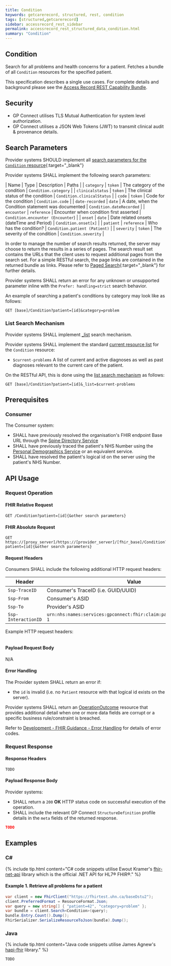 ```yaml
---
title: Condition
keywords: getcarerecord, structured, rest, condition
tags: [structured,getcarerecord]
sidebar: accessrecord_rest_sidebar
permalink: accessrecord_rest_structured_data_condition.html
summary: "Condition"
---
```


## Condition ##

Search for all problems and health concerns for a patient. Fetches a bundle of all `Condition` resources for the specified patient.

This specification describes a single use cases. For complete details and background please see the [Access Record REST Capability Bundle](accessrecord_rest.html).

## Security ##

- GP Connect utilises TLS Mutual Authentication for system level authorization.
- GP Connect utilises a JSON Web Tokens (JWT) to transmit clinical audit & provenance details. 

## Search Parameters ##

Provider systems SHOULD implement all [search parameters for the `Condition` resource](https://www.hl7.org/fhir/DSTU2/condition.html#search){:target="_blank"}

Provider systems SHALL implement the following search parameters:

| Name | Type | Description | Paths |
| `category` | `token` | The category of the condition | `Condition.category` |
| `clinicalstatus` | `token` | The clinical status of the condition | `Condition.clinicalStatus` |
| `code` | `token` | Code for the condition | `Condition.code` |
| `date-recorded` | `date` | A date, when the Condition statement was documented | `Condition.dateRecorded` |
| `encounter` | `reference` | Encounter when condition first asserted | `Condition.encounter (Encounter`) |
| `onset` | `date` | Date related onsets (dateTime and Period) | `Condition.onset[x]` |
| `patient` | `reference` | Who has the condition? | `Condition.patient (Patient)` |
| `severity` | `token` | The severity of the condition | `Condition.severity` |

In order to manage the number of search results returned, the server may choose to return the results in a series of pages. The search result set contains the URLs that the client uses to request additional pages from the search set. For a simple RESTful search, the page links are contained in the returned bundle as links. Please refer to [Paged Search](https://www.hl7.org/fhir/DSTU2/search.html#count){:target="_blank"} for further details.

Provider systems SHALL return an error for any unknown or unsupported parameter inline with the `Prefer: handling=strict` search behavior.

An example of searching a patient's conditions by category may look like as follows:

```http
GET [base]/Condition?patient=[id]&category=problem
```

### List Search Mechanism ###

Provider systems SHALL implement [_list](https://www.hl7.org/fhir/DSTU2/search.html#list) search mechanism.

Provider systems SHALL implement the standard [current resource list](https://www.hl7.org/fhir/lifecycle.html#current) for the `Condition` resource:

- `$current-problems` A list of current and active diagnoses as well as past diagnoses relevant to the current care of the patient.

On the RESTful API, this is done using the [list search mechanism](https://www.hl7.org/fhir/DSTU2/search.html#list) as follows:

```http
GET [base]/Condition?patient=[id]&_list=$current-problems
```

## Prerequisites ##

### Consumer ###

The Consumer system:

- SHALL have previously resolved the organisation's FHIR endpoint Base URL through the [Spine Directory Service](https://nhsconnect.github.io/gpconnect/integration_spine_directory_service.html)
- SHALL have previously traced the patient's NHS Number using the [Personal Demographics Service]( https://nhsconnect.github.io/gpconnect/integration_personal_demographic_service.html) or an equivalent service.
- SHALL have resolved the patient's logical id on the server using the patient's NHS Number.

## API Usage ##

### Request Operation ###

#### FHIR Relative Request ####

```http
GET /Condition?patient=[id]{&other search parameters}
```

#### FHIR Absolute Request ####

```http
GET https://[proxy_server]/https://[provider_server]/[fhir_base]/Condition?patient=[id]{&other search parameters}
```

#### Request Headers ####

Consumers SHALL include the following additional HTTP request headers:

| Header               | Value |
|----------------------|-------|
| `Ssp-TraceID`        | Consumer's TraceID (i.e. GUID/UUID) |
| `Ssp-From`           | Consumer's ASID |
| `Ssp-To`             | Provider's ASID |
| `Ssp-InteractionID`  | `urn:nhs:names:services:gpconnect:fhir:claim:patient/Condition.read-1`|

Example HTTP request headers:

```http
```

#### Payload Request Body ####

N/A

#### Error Handling ####

The Provider system SHALL return an error if:

- the `id` is invalid (i.e. no `Patient` resource with that logical id exists on the server).

Provider systems SHALL return an [OperationOutcome](http://www.hl7.org/fhir/operationoutcome.html) resource that provides additional detail when one or more data fields are corrupt or a specific business rule/constraint is breached.

Refer to [Development - FHIR Guidance - Error Handling](development_fhir_error_handling_guidance.html) for details of error codes.

### Request Response ###

#### Response Headers ####

```http
TODO
```

#### Payload Response Body ####

Provider systems:

- SHALL return a `200` **OK** HTTP status code on successful execution of the operation.
- SHALL include the relevant GP Connect `StructureDefinition` profile details in the `meta` fields of the returned response.

```json
TODO
```

## Examples ##

### C# ###

{% include tip.html content="C# code snippets utilise Ewout Kramer's [fhir-net-api](https://github.com/ewoutkramer/fhir-net-api) library which is the official .NET API for HL7&reg; FHIR&reg;." %}

#### Example 1. Retrieve all problems for a patient ####

```csharp
var client = new FhirClient("https://fhirtest.uhn.ca/baseDstu2");
client.PreferredFormat = ResourceFormat.Json;
var query = new string[] { "patient=42", "category=problem" };
var bundle = client.Search<Condition>(query);
bundle.Entry.Count().Dump();
FhirSerializer.SerializeResourceToJson(bundle).Dump();
```

### Java ###

{% include tip.html content="Java code snippets utilise James Agnew's [hapi-fhir](https://github.com/jamesagnew/hapi-fhir/
) library." %}

```java
TODO
```

